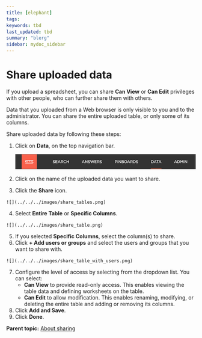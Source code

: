 ```yaml
---
title: [elephant]
tags: 
keywords: tbd
last_updated: tbd
summary: "blerg"
sidebar: mydoc_sidebar
---
```

# Share uploaded data

If you upload a spreadsheet, you can share **Can View** or **Can Edit** privileges with other people, who can further share them with others.

Data that you uploaded from a Web browser is only visible to you and to the administrator. You can share the entire uploaded table, or only some of its columns.

Share uploaded data by following these steps:

1.   Click on **Data**, on the top navigation bar. 

     ![](../../../shared/conrefs/../../images/data_icon.png "Data") 

2.   Click on the name of the uploaded data you want to share. 
3.   Click the **Share** icon. 

    ![](../../../images/share_tables.png)

4.   Select **Entire Table** or **Specific Columns**. 

    ![](../../../images/share_table.png)

5. If you selected **Specific Columns**, select the column(s) to share. 
6.   Click **+ Add users or groups** and select the users and groups that you want to share with. 

    ![](../../../images/share_table_with_users.png) 

7. Configure the level of access by selecting from the dropdown list. You can select: 
    -   **Can View** to provide read-only access. This enables viewing the table data and defining worksheets on the table.
    -   **Can Edit** to allow modification. This enables renaming, modifying, or deleting the entire table and adding or removing its columns.
8. Click **Add and Save**. 
9. Click **Done**. 

**Parent topic:** [About sharing](../../../pages/end_user_guide/data_view/sharing_for_end_users.html)


